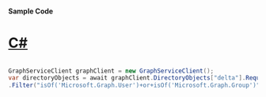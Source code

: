 #### Sample Code
# [C#](#tab/Csharp)

```C#

GraphServiceClient graphClient = new GraphServiceClient();
var directoryObjects = await graphClient.DirectoryObjects["delta"].Request()
.Filter("isOf('Microsoft.Graph.User')+or+isOf('Microsoft.Graph.Group')").GetAsync();

```